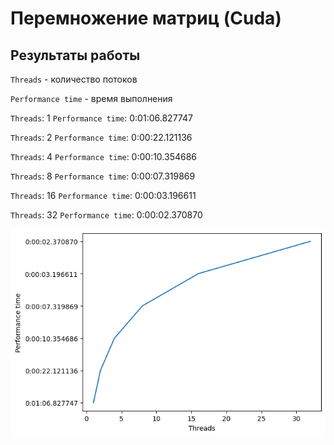 # Перемножение матриц (Cuda)

## Результаты работы

`Threads` - количество потоков

`Performance time` - время выполнения

`Threads`: 1   `Performance time`: 0:01:06.827747

`Threads`: 2   `Performance time`: 0:00:22.121136

`Threads`: 4   `Performance time`: 0:00:10.354686

`Threads`: 8   `Performance time`: 0:00:07.319869

`Threads`: 16  `Performance time`: 0:00:03.196611

`Threads`: 32  `Performance time`: 0:00:02.370870


![график](Cuda/assets/cuda_performance.png?raw=true)

